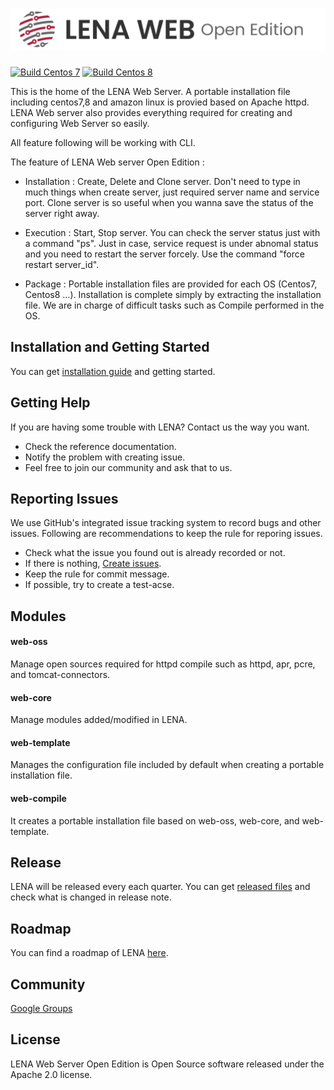 

# <img src="docs/images/readme_lena_web_head.png" width="800">  
[![Build Centos 7](https://github.com/OpenLENA/lena-web/actions/workflows/centos7.yml/badge.svg)](https://github.com/OpenLENA/lena-web/actions/workflows/centos7.yml) [![Build Centos 8](https://github.com/OpenLENA/lena-web/actions/workflows/centos8.yml/badge.svg)](https://github.com/OpenLENA/lena-web/actions/workflows/centos8.yml)

This is the home of the LENA Web Server.
A portable installation file including centos7,8 and amazon linux is provied based on Apache httpd.
LENA Web server also provides everything required for creating and configuring Web Server so easily.

All feature following will be working with CLI.

The feature of LENA Web server Open Edition : 

+ Installation : Create, Delete and Clone server. Don't need to type in much things when create server, just required server name and service port.
  Clone server is so useful when you wanna save the status of the server right away.
 
+ Execution : Start, Stop server. You can check the server status just with a command "ps". Just in case, service request is under abnomal status and you need to
              restart the server forcely. Use the command "force restart server_id". 

+ Package : Portable installation files are provided for each OS (Centos7, Centos8 ...). Installation is complete simply by extracting the installation file. We are in charge of difficult tasks such as Compile performed in the OS.

## Installation and Getting Started
You can get [installation guide](https://github.com/OpenLENA/lena-web/wiki/Installation-Guide) and getting started.

## Getting Help
If you are having some trouble with LENA? Contact us the way you want.
+ Check the reference documentation.
+ Notify the problem with creating issue.
+ Feel free to join our community and ask that to us.

## Reporting Issues
We use GitHub's integrated issue tracking system to record bugs and other issues. Following are recommendations to keep the rule for reporing issues.
+ Check what the issue you found out is already recorded or not.
+ If there is nothing, [Create issues](https://github.com/OpenLENA/lena-web/issues/new).
+ Keep the rule for commit message.
+ If possible, try to create a test-acse.

## Modules
#### web-oss
Manage open sources required for httpd compile such as httpd, apr, pcre, and tomcat-connectors.
#### web-core
Manage modules added/modified in LENA.
#### web-template
Manages the configuration file included by default when creating a portable installation file.
#### web-compile 
It creates a portable installation file based on web-oss, web-core, and web-template.

## Release
LENA will be released every each quarter. You can get [released files](https://github.com/OpenLENA/lena-web/releases) and check what is changed in release note.

## Roadmap
You can find a roadmap of LENA [here](https://github.com/OpenLENA/lena-web/wiki/2021-Roadmap).

## Community
[Google Groups](https://groups.google.com/g/lena-oe)

## License
LENA Web Server Open Edition is Open Source software released under the Apache 2.0 license.
